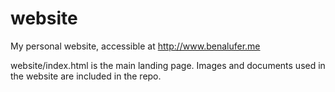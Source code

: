 # website

My personal website, accessible at http://www.benalufer.me

website/index.html is the main landing page. Images and documents used in the website are included in the repo.
